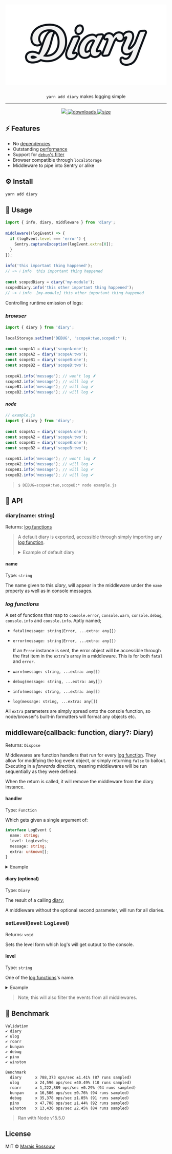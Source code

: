 <div align="center">
	<h1><img src="./shots/logo.png" alt="diary"/></h1>
	<p align="center"><code>yarn add diary</code> makes logging simple</p>
	<hr />
	<span>
		<a href="https://github.com/maraisr/diary/actions?query=workflow:CI+branch:main">
			<img src="https://github.com/maraisr/diary/workflows/CI/badge.svg?query=branch:main"/>
		</a>
		<a href="https://npm.im/diary">
			<img src="https://badgen.net/npm/dm/diary" alt="downloads"/>
		</a>
		<a href="https://bundlephobia.com/result?p=diary">
			<img src="https://badgen.net/bundlephobia/minzip/diary" alt="size"/>
		</a>
	</span>
</div>

## ⚡ Features

- No [dependencies](https://npm.anvaka.com/#/view/2d/diary)
- Outstanding [performance](#-benchmark)
- Support for [`debug`'s filter](https://www.npmjs.com/package/debug#wildcards)
- Browser compatible through `localStorage`
- Middleware to pipe into Sentry or alike

## ⚙️ Install

```sh
yarn add diary
```

## 🚀 Usage

```ts
import { info, diary, middleware } from 'diary';

middleware((logEvent) => {
  if (logEvent.level === 'error') {
    Sentry.captureException(logEvent.extra[0]);
  }
});

info('this important thing happened');
// ~> ℹ info  this important thing happened

const scopedDiary = diary('my-module');
scopedDiary.info('this other important thing happened');
// ~> ℹ info  [my-module] this other important thing happened
```

Controlling runtime emission of logs:

### _browser_

```ts
import { diary } from 'diary';

localStorage.setItem('DEBUG', 'scopeA:two,scopeB:*');

const scopeA1 = diary('scopeA:one');
const scopeA2 = diary('scopeA:two');
const scopeB1 = diary('scopeB:one');
const scopeB2 = diary('scopeB:two');

scopeA1.info('message'); // won't log ✗
scopeA2.info('message'); // will log ✔
scopeB1.info('message'); // will log ✔
scopeB2.info('message'); // will log ✔
```

#### _node_

```ts
// example.js
import { diary } from 'diary';

const scopeA1 = diary('scopeA:one');
const scopeA2 = diary('scopeA:two');
const scopeB1 = diary('scopeB:one');
const scopeB2 = diary('scopeB:two');

scopeA1.info('message'); // won't log ✗
scopeA2.info('message'); // will log ✔
scopeB1.info('message'); // will log ✔
scopeB2.info('message'); // will log ✔
```

> `$ DEBUG=scopeA:two,scopeB:* node example.js`

## 🔎 API

### diary(name: string)

Returns: [log functions](#log-functions)

> A default diary is exported, accessible through simply importing any
> [log function](#log-functions).
>
> <details>
> <summary>Example of default diary</summary>
>
> ```ts
> import { info } from 'diary';
>
> info("i'll be logged under the default diary");
> ```
>
> </details>

#### name

Type: `string`

The name given to this _diary_, will appear in the middleware under the `name`
property as well as in console messages.

### _log functions_

A set of functions that map to `console.error`, `console.warn`, `console.debug`,
`console.info` and `console.info`. Aptly named;

- `fatal(message: string|Error, ...extra: any[])`
- `error(message: string|Error, ...extra: any[])`

  If an `Error` instance is sent, the error object will be accessible through
  the first item in the `extra`'s array in a middleware. This is for both
  `fatal` and `error`.

- `warn(message: string, ...extra: any[])`
- `debug(message: string, ...extra: any[])`
- `info(message: string, ...extra: any[])`
- `log(message: string, ...extra: any[])`

All `extra` parameters are simply spread onto the console function, so
node/browser's built-in formatters will format any objects etc.

## middleware(callback: function, diary?: Diary)

Returns: `Dispose`

Middlewares are function handlers that run for every
[log function](#log-functions). They allow for modifying the log event object,
or simply returning `false` to bailout. Executing in a _forwards_ direction,
meaning middlewares will be run sequentially as they were defined.

When the return is called, it will remove the middleware from the diary
instance.

#### handler

Type: `Function`

Which gets given a single argument of:

```ts
interface LogEvent {
  name: string;
  level: LogLevels;
  message: string;
  extra: unknown[];
}
```

<details>
<summary>Example</summary>

```ts
import { middleware, info } from 'diary';

middleware((logEvent) => {
  if (logEvent.level === 'error') {
    fetch('/api/errors', {
      method: 'POST',
      body: JSON.stringify({ error: logEvent.extra[0] }),
    });
  }
});

info('something informative');
```

> This method isn't a Promise, so won't be awaited. It's a fire and forget kinda
> deal.

</details>

#### diary (optional)

Type: `Diary`

The result of a calling [diary](#diary-name-string);

A middleware without the optional second parameter, will run for all diaries.

### setLevel(level: LogLevel)

Returns: `void`

Sets the level form which log's will get output to the console.

#### level

Type: `string`

One of the [log functions](#log-functions)'s name.

<details>
<summary>Example</summary>

```ts
import { setLevel, info } from 'diary';
setLevel('error');

info('something informative');
```

</details>

> Note; this will also filter the events from all middlewares.

## 💨 Benchmark

```
Validation
✔ diary
✔ ulog
✔ roarr
✔ bunyan
✔ debug
✔ pino
✔ winston

Benchmark
  diary      x 788,373 ops/sec ±1.41% (87 runs sampled)
  ulog       x 24,596 ops/sec ±40.49% (10 runs sampled)
  roarr      x 1,222,889 ops/sec ±0.29% (94 runs sampled)
  bunyan     x 16,506 ops/sec ±0.76% (94 runs sampled)
  debug      x 35,378 ops/sec ±1.05% (91 runs sampled)
  pino       x 47,708 ops/sec ±1.44% (92 runs sampled)
  winston    x 13,436 ops/sec ±2.45% (84 runs sampled)
```

> Ran with Node v15.5.0

## License

MIT © [Marais Rossouw](https://marais.io)
